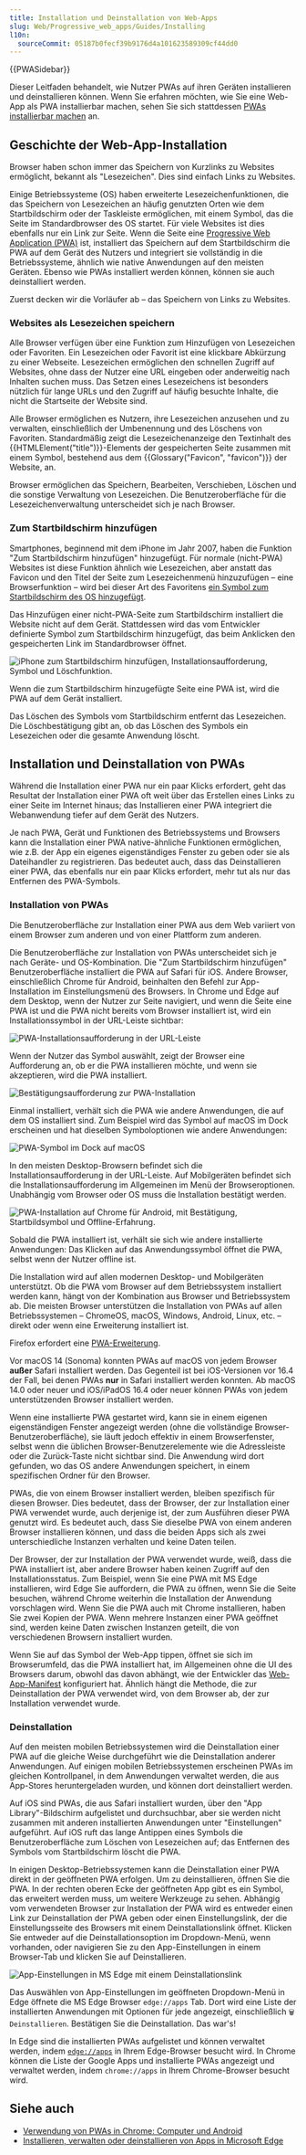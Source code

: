 ```yaml
---
title: Installation und Deinstallation von Web-Apps
slug: Web/Progressive_web_apps/Guides/Installing
l10n:
  sourceCommit: 05187b0fecf39b9176d4a101623589309cf44dd0
---
```


{{PWASidebar}}

Dieser Leitfaden behandelt, wie Nutzer PWAs auf ihren Geräten installieren und deinstallieren können. Wenn Sie erfahren möchten, wie Sie eine Web-App als PWA installierbar machen, sehen Sie sich stattdessen [PWAs installierbar machen](/de/docs/Web/Progressive_web_apps/Guides/Making_PWAs_installable) an.

## Geschichte der Web-App-Installation

Browser haben schon immer das Speichern von Kurzlinks zu Websites ermöglicht, bekannt als "Lesezeichen". Dies sind einfach Links zu Websites.

Einige Betriebssysteme (OS) haben erweiterte Lesezeichenfunktionen, die das Speichern von Lesezeichen an häufig genutzten Orten wie dem Startbildschirm oder der Taskleiste ermöglichen, mit einem Symbol, das die Seite im Standardbrowser des OS startet. Für viele Websites ist dies ebenfalls nur ein Link zur Seite. Wenn die Seite eine [Progressive Web Application (PWA)](/de/docs/Web/Progressive_web_apps) ist, installiert das Speichern auf dem Startbildschirm die PWA auf dem Gerät des Nutzers und integriert sie vollständig in die Betriebssysteme, ähnlich wie native Anwendungen auf den meisten Geräten. Ebenso wie PWAs installiert werden können, können sie auch deinstalliert werden.

Zuerst decken wir die Vorläufer ab – das Speichern von Links zu Websites.

### Websites als Lesezeichen speichern

Alle Browser verfügen über eine Funktion zum Hinzufügen von Lesezeichen oder Favoriten. Ein Lesezeichen oder Favorit ist eine klickbare Abkürzung zu einer Webseite. Lesezeichen ermöglichen den schnellen Zugriff auf Websites, ohne dass der Nutzer eine URL eingeben oder anderweitig nach Inhalten suchen muss. Das Setzen eines Lesezeichens ist besonders nützlich für lange URLs und den Zugriff auf häufig besuchte Inhalte, die nicht die Startseite der Website sind.

Alle Browser ermöglichen es Nutzern, ihre Lesezeichen anzusehen und zu verwalten, einschließlich der Umbenennung und des Löschens von Favoriten. Standardmäßig zeigt die Lesezeichenanzeige den Textinhalt des {{HTMLElement("title")}}-Elements der gespeicherten Seite zusammen mit einem Symbol, bestehend aus dem {{Glossary("Favicon", "favicon")}} der Website, an.

Browser ermöglichen das Speichern, Bearbeiten, Verschieben, Löschen und die sonstige Verwaltung von Lesezeichen. Die Benutzeroberfläche für die Lesezeichenverwaltung unterscheidet sich je nach Browser.

### Zum Startbildschirm hinzufügen

Smartphones, beginnend mit dem iPhone im Jahr 2007, haben die Funktion "Zum Startbildschirm hinzufügen" hinzugefügt. Für normale (nicht-PWA) Websites ist diese Funktion ähnlich wie Lesezeichen, aber anstatt das Favicon und den Titel der Seite zum Lesezeichenmenü hinzuzufügen – eine Browserfunktion – wird bei dieser Art des Favoritens [ein Symbol zum Startbildschirm des OS hinzugefügt](/de/docs/Learn_web_development/Core/Structuring_content/Webpage_metadata#adding_custom_icons_to_your_site).

Das Hinzufügen einer nicht-PWA-Seite zum Startbildschirm installiert die Website nicht auf dem Gerät. Stattdessen wird das vom Entwickler definierte Symbol zum Startbildschirm hinzugefügt, das beim Anklicken den gespeicherten Link im Standardbrowser öffnet.

![iPhone zum Startbildschirm hinzufügen, Installationsaufforderung, Symbol und Löschfunktion.](iphone_pwa.jpg)

Wenn die zum Startbildschirm hinzugefügte Seite eine PWA ist, wird die PWA auf dem Gerät installiert.

Das Löschen des Symbols vom Startbildschirm entfernt das Lesezeichen. Die Löschbestätigung gibt an, ob das Löschen des Symbols ein Lesezeichen oder die gesamte Anwendung löscht.

## Installation und Deinstallation von PWAs

Während die Installation einer PWA nur ein paar Klicks erfordert, geht das Resultat der Installation einer PWA oft weit über das Erstellen eines Links zu einer Seite im Internet hinaus; das Installieren einer PWA integriert die Webanwendung tiefer auf dem Gerät des Nutzers.

Je nach PWA, Gerät und Funktionen des Betriebssystems und Browsers kann die Installation einer PWA native-ähnliche Funktionen ermöglichen, wie z.B. der App ein eigenes eigenständiges Fenster zu geben oder sie als Dateihandler zu registrieren. Das bedeutet auch, dass das Deinstallieren einer PWA, das ebenfalls nur ein paar Klicks erfordert, mehr tut als nur das Entfernen des PWA-Symbols.

### Installation von PWAs

Die Benutzeroberfläche zur Installation einer PWA aus dem Web variiert von einem Browser zum anderen und von einer Plattform zum anderen.

Die Benutzeroberfläche zur Installation von PWAs unterscheidet sich je nach Geräte- und OS-Kombination. Die "Zum Startbildschirm hinzufügen" Benutzeroberfläche installiert die PWA auf Safari für iOS. Andere Browser, einschließlich Chrome für Android, beinhalten den Befehl zur App-Installation im Einstellungsmenü des Browsers. In Chrome und Edge auf dem Desktop, wenn der Nutzer zur Seite navigiert, und wenn die Seite eine PWA ist und die PWA nicht bereits vom Browser installiert ist, wird ein Installationssymbol in der URL-Leiste sichtbar:

![PWA-Installationsaufforderung in der URL-Leiste](pwa-install.png)

Wenn der Nutzer das Symbol auswählt, zeigt der Browser eine Aufforderung an, ob er die PWA installieren möchte, und wenn sie akzeptieren, wird die PWA installiert.

![Bestätigungsaufforderung zur PWA-Installation](installconfirm.jpg)

Einmal installiert, verhält sich die PWA wie andere Anwendungen, die auf dem OS installiert sind. Zum Beispiel wird das Symbol auf macOS im Dock erscheinen und hat dieselben Symboloptionen wie andere Anwendungen:

![PWA-Symbol im Dock auf macOS](dock.jpg)

In den meisten Desktop-Browsern befindet sich die Installationsaufforderung in der URL-Leiste. Auf Mobilgeräten befindet sich die Installationsaufforderung im Allgemeinen im Menü der Browseroptionen. Unabhängig vom Browser oder OS muss die Installation bestätigt werden.

![PWA-Installation auf Chrome für Android, mit Bestätigung, Startbildsymbol und Offline-Erfahrung.](android_pwa.jpg)

Sobald die PWA installiert ist, verhält sie sich wie andere installierte Anwendungen: Das Klicken auf das Anwendungssymbol öffnet die PWA, selbst wenn der Nutzer offline ist.

Die Installation wird auf allen modernen Desktop- und Mobilgeräten unterstützt. Ob die PWA vom Browser auf dem Betriebssystem installiert werden kann, hängt von der Kombination aus Browser und Betriebssystem ab. Die meisten Browser unterstützen die Installation von PWAs auf allen Betriebssystemen – ChromeOS, macOS, Windows, Android, Linux, etc. – direkt oder wenn eine Erweiterung installiert ist.

Firefox erfordert eine [PWA-Erweiterung](https://addons.mozilla.org/en-US/firefox/addon/pwas-for-firefox/).

Vor macOS 14 (Sonoma) konnten PWAs auf macOS von jedem Browser **außer** Safari installiert werden. Das Gegenteil ist bei iOS-Versionen vor 16.4 der Fall, bei denen PWAs **nur** in Safari installiert werden konnten. Ab macOS 14.0 oder neuer und iOS/iPadOS 16.4 oder neuer können PWAs von jedem unterstützenden Browser installiert werden.

Wenn eine installierte PWA gestartet wird, kann sie in einem eigenen eigenständigen Fenster angezeigt werden (ohne die vollständige Browser-Benutzeroberfläche), sie läuft jedoch effektiv in einem Browserfenster, selbst wenn die üblichen Browser-Benutzerelemente wie die Adressleiste oder die Zurück-Taste nicht sichtbar sind. Die Anwendung wird dort gefunden, wo das OS andere Anwendungen speichert, in einem spezifischen Ordner für den Browser.

PWAs, die von einem Browser installiert werden, bleiben spezifisch für diesen Browser. Dies bedeutet, dass der Browser, der zur Installation einer PWA verwendet wurde, auch derjenige ist, der zum Ausführen dieser PWA genutzt wird. Es bedeutet auch, dass Sie dieselbe PWA von einem anderen Browser installieren können, und dass die beiden Apps sich als zwei unterschiedliche Instanzen verhalten und keine Daten teilen.

Der Browser, der zur Installation der PWA verwendet wurde, weiß, dass die PWA installiert ist, aber andere Browser haben keinen Zugriff auf den Installationsstatus. Zum Beispiel, wenn Sie eine PWA mit MS Edge installieren, wird Edge Sie auffordern, die PWA zu öffnen, wenn Sie die Seite besuchen, während Chrome weiterhin die Installation der Anwendung vorschlagen wird. Wenn Sie die PWA auch mit Chrome installieren, haben Sie zwei Kopien der PWA. Wenn mehrere Instanzen einer PWA geöffnet sind, werden keine Daten zwischen Instanzen geteilt, die von verschiedenen Browsern installiert wurden.

Wenn Sie auf das Symbol der Web-App tippen, öffnet sie sich im Browserumfeld, das die PWA installiert hat, im Allgemeinen ohne die UI des Browsers darum, obwohl das davon abhängt, wie der Entwickler das [Web-App-Manifest](/de/docs/Web/Progressive_web_apps/Manifest) konfiguriert hat. Ähnlich hängt die Methode, die zur Deinstallation der PWA verwendet wird, von dem Browser ab, der zur Installation verwendet wurde.

### Deinstallation

Auf den meisten mobilen Betriebssystemen wird die Deinstallation einer PWA auf die gleiche Weise durchgeführt wie die Deinstallation anderer Anwendungen. Auf einigen mobilen Betriebssystemen erscheinen PWAs im gleichen Kontrollpanel, in dem Anwendungen verwaltet werden, die aus App-Stores heruntergeladen wurden, und können dort deinstalliert werden.

Auf iOS sind PWAs, die aus Safari installiert wurden, über den "App Library"-Bildschirm aufgelistet und durchsuchbar, aber sie werden nicht zusammen mit anderen installierten Anwendungen unter "Einstellungen" aufgeführt. Auf iOS ruft das lange Antippen eines Symbols die Benutzeroberfläche zum Löschen von Lesezeichen auf; das Entfernen des Symbols vom Startbildschirm löscht die PWA.

In einigen Desktop-Betriebssystemen kann die Deinstallation einer PWA direkt in der geöffneten PWA erfolgen. Um zu deinstallieren, öffnen Sie die PWA. In der rechten oberen Ecke der geöffneten App gibt es ein Symbol, das erweitert werden muss, um weitere Werkzeuge zu sehen. Abhängig vom verwendeten Browser zur Installation der PWA wird es entweder einen Link zur Deinstallation der PWA geben oder einen Einstellungslink, der die Einstellungsseite des Browsers mit einem Deinstallationslink öffnet. Klicken Sie entweder auf die Deinstallationsoption im Dropdown-Menü, wenn vorhanden, oder navigieren Sie zu den App-Einstellungen in einem Browser-Tab und klicken Sie auf Deinstallieren.

![App-Einstellungen in MS Edge mit einem Deinstallationslink](remove.jpg)

Das Auswählen von App-Einstellungen im geöffneten Dropdown-Menü in Edge öffnete die MS Edge Browser `edge://apps` Tab. Dort wird eine Liste der installierten Anwendungen mit Optionen für jede angezeigt, einschließlich `🗑️ Deinstallieren`. Bestätigen Sie die Deinstallation. Das war's!

In Edge sind die installierten PWAs aufgelistet und können verwaltet werden, indem [`edge://apps`](https://blogs.windows.com/msedgedev/2022/05/18/find-and-manage-your-installed-apps-and-sites/) in Ihrem Edge-Browser besucht wird. In Chrome können die Liste der Google Apps und installierte PWAs angezeigt und verwaltet werden, indem `chrome://apps` in Ihrem Chrome-Browser besucht wird.

## Siehe auch

- [Verwendung von PWAs in Chrome: Computer und Android](https://support.google.com/chrome/answer/9658361)
- [Installieren, verwalten oder deinstallieren von Apps in Microsoft Edge](https://support.microsoft.com/en-us/topic/install-manage-or-uninstall-apps-in-microsoft-edge-0c156575-a94a-45e4-a54f-3a84846f6113)
